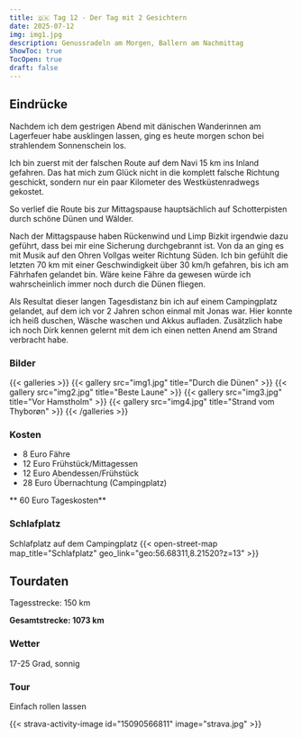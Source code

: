 ```yaml
---
title: 🇩🇰 Tag 12 - Der Tag mit 2 Gesichtern
date: 2025-07-12
img: img1.jpg
description: Genussradeln am Morgen, Ballern am Nachmittag 
ShowToc: true
TocOpen: true
draft: false
---
```


## Eindrücke
Nachdem ich dem gestrigen Abend mit dänischen Wanderinnen am Lagerfeuer habe ausklingen lassen, ging es heute morgen schon bei strahlendem Sonnenschein los. 

Ich bin zuerst mit der falschen Route auf dem Navi 15 km ins Inland gefahren. Das hat mich zum Glück nicht in die komplett falsche Richtung geschickt, sondern nur ein paar Kilometer des Westküstenradwegs gekostet. 

So verlief die Route bis zur Mittagspause hauptsächlich auf Schotterpisten durch schöne Dünen und Wälder. 

Nach der Mittagspause haben Rückenwind und Limp Bizkit irgendwie dazu geführt, dass bei mir eine Sicherung durchgebrannt ist. Von da an ging es mit Musik auf den Ohren Vollgas weiter Richtung Süden. Ich bin gefühlt die letzten 70 km mit einer Geschwindigkeit über 30 km/h gefahren, bis ich am Fährhafen gelandet bin. Wäre keine Fähre da gewesen würde ich wahrscheinlich immer noch durch die Dünen fliegen. 

Als Resultat dieser langen Tagesdistanz bin ich auf einem Campingplatz gelandet, auf dem ich vor 2 Jahren schon einmal mit Jonas war.
Hier konnte ich heiß duschen, Wäsche waschen und Akkus aufladen. Zusätzlich habe ich noch Dirk kennen gelernt mit dem ich einen netten Anend am Strand verbracht habe. 

### Bilder
{{< galleries >}}
{{< gallery src="img1.jpg" title="Durch die Dünen" >}}
{{< gallery src="img2.jpg" title="Beste Laune" >}}
{{< gallery src="img3.jpg" title="Vor Hamstholm" >}}
{{< gallery src="img4.jpg" title="Strand vom Thyborøn" >}}
{{< /galleries >}}

### Kosten
- 8 Euro Fähre
- 12 Euro Frühstück/Mittagessen 
- 12 Euro Abendessen/Frühstück 
- 28 Euro Übernachtung (Campingplatz)

** 60 Euro Tageskosten**

### Schlafplatz 
Schlafplatz auf dem Campingplatz 
{{< open-street-map map_title="Schlafplatz" geo_link="geo:56.68311,8.21520?z=13" >}}

## Tourdaten
Tagesstrecke: 150 km

**Gesamtstrecke: 1073 km**

### Wetter
17-25 Grad, sonnig 

### Tour
Einfach rollen lassen

{{< strava-activity-image id="15090566811" image="strava.jpg" >}}
